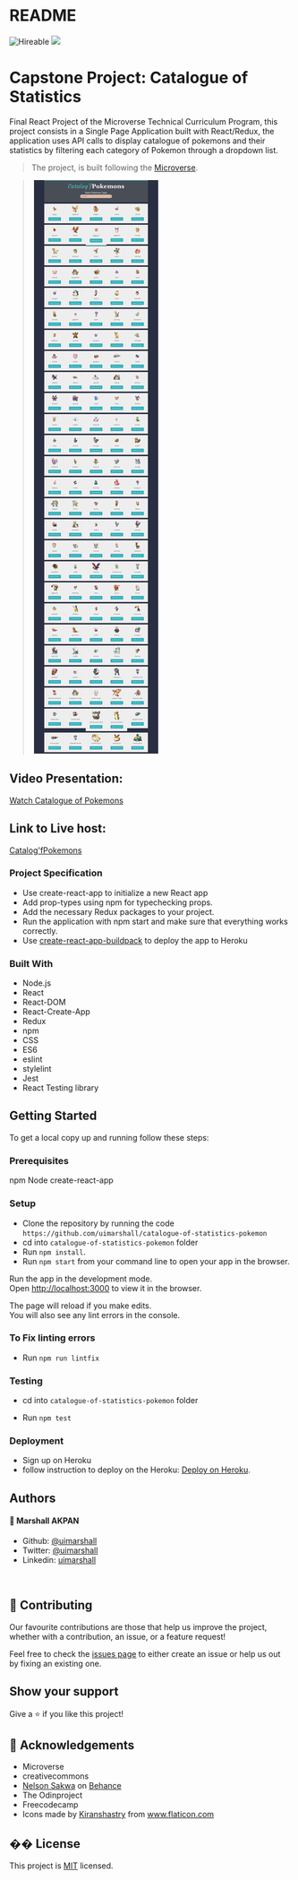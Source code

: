 # README

![Hireable](https://img.shields.io/badge/Hireable-yes-success) ![](https://img.shields.io/badge/-Microverse%20projects-blueviolet)

# Capstone Project: Catalogue of Statistics

Final React Project of the Microverse Technical Curriculum Program, this project consists in a Single Page Application built with React/Redux, the application uses API calls to display catalogue of pokemons and their statistics by filtering each category of Pokemon through a dropdown list.


> The project, is built following the [Microverse](https://www.notion.so/Catalogue-of-Statistics-72446e7fa33c403a9b6a0bc1de5c6cf5).<br>

> ​
> ![screenshot](public/Catalogue-of-pokemons.png)
>

## Video Presentation:

[Watch Catalogue of Pokemons](https://www.loom.com/share/f032b680574841f59371be7dc62a921f)


## Link to Live host:

[Catalog'fPokemons](https://pokemon-catalogue-stats.herokuapp.com/)

### Project Specification

- Use create-react-app to initialize a new React app
- Add prop-types using npm for typechecking props.
- Add the necessary Redux packages to your project.
- Run the application with npm start and make sure that everything works correctly.
- Use [create-react-app-buildpack](https://github.com/mars/create-react-app-buildpack) to deploy the app to Heroku

### Built With

- Node.js
- React
- React-DOM
- React-Create-App
- Redux
- npm
- CSS
- ES6
- eslint
- stylelint
- Jest
- React Testing library

## Getting Started
To get a local copy up and running follow these steps:

### Prerequisites

npm
Node
create-react-app
### Setup

- Clone the repository by running the code `https://github.com/uimarshall/catalogue-of-statistics-pokemon`
- cd into `catalogue-of-statistics-pokemon` folder
- Run `npm install`.
- Run `npm start` from your command line to open your app in the browser.

Run the app in the development mode.\
Open [http://localhost:3000](http://localhost:3000) to view it in the browser.

The page will reload if you make edits.\
You will also see any lint errors in the console.

### To Fix linting errors

- Run `npm run lintfix`
### Testing

- cd into `catalogue-of-statistics-pokemon` folder

- Run `npm test`
### Deployment

- Sign up on Heroku
- follow instruction to deploy on the Heroku: [Deploy on Heroku](https://github.com/mars/create-react-app-buildpack).
## Authors
#### 👤 **Marshall AKPAN**

- Github: [@uimarshall](https://github.com/uimarshall)
- Twitter: [@uimarshall](https://twitter.com/uimarshall)
- Linkedin: [uimarshall](https://www.linkedin.com/in/marshall-akpan-19745526/)

​
## 🤝 Contributing

Our favourite contributions are those that help us improve the project, whether with a contribution, an issue, or a feature request!

Feel free to check the [issues page](https://github.com/uimarshall/catalogue-of-statistics-pokemon/issues) to either create an issue or help us out by fixing an existing one.
## Show your support

Give a ⭐️ if you like this project!
​
## :clap: Acknowledgements

- Microverse
- creativecommons
- [Nelson Sakwa](https://www.behance.net/gallery/31579789/Ballhead-App-(Free-PSDs)) on [Behance](https://www.behance.net/)
- The Odinproject
- Freecodecamp
- <div>Icons made by <a href="https://www.flaticon.com/authors/kiranshastry" title="Kiranshastry">Kiranshastry</a> from <a href="https://www.flaticon.com/" title="Flaticon">www.flaticon.com</a></div>
  
## �� License

This project is [MIT](lic.url) licensed.



